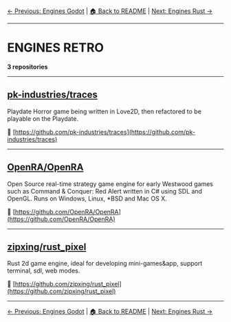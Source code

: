 [← Previous: Engines Godot](engines-godot.txt) | [🏠 Back to README](../README.md) | [Next: Engines Rust →](engines-rust.txt)

---

# ENGINES RETRO

**3 repositories**

---

## [pk-industries/traces](https://github.com/pk-industries/traces)

Playdate Horror game being written in Love2D, then refactored to be playable on the Playdate.

🔗 [https://github.com/pk-industries/traces](https://github.com/pk-industries/traces)

---

## [OpenRA/OpenRA](https://github.com/OpenRA/OpenRA)

Open Source real-time strategy game engine for early Westwood games such as Command & Conquer: Red Alert written in C# using SDL and OpenGL. Runs on Windows, Linux, *BSD and Mac OS X.

🔗 [https://github.com/OpenRA/OpenRA](https://github.com/OpenRA/OpenRA)

---

## [zipxing/rust_pixel](https://github.com/zipxing/rust_pixel)

Rust 2d game engine, ideal for developing mini-games&app, support terminal, sdl, web modes.

🔗 [https://github.com/zipxing/rust_pixel](https://github.com/zipxing/rust_pixel)

---


[← Previous: Engines Godot](engines-godot.txt) | [🏠 Back to README](../README.md) | [Next: Engines Rust →](engines-rust.txt)
